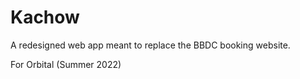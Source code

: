 # Kachow
A redesigned web app meant to replace the BBDC booking website.

For Orbital (Summer 2022)
